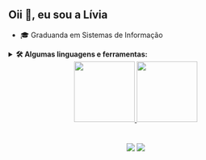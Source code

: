 ## Oii 👋, eu sou a Lívia

- 🎓 Graduanda em Sistemas de Informação

<details>
  <summary><b>🛠️ Algumas linguagens e ferramentas:</b></summary>
  <br/>
  <div style="display: inline_block">
    <img align="center" alt="Html" height="30" width="40" src="https://cdn.jsdelivr.net/gh/devicons/devicon/icons/html5/html5-plain.svg"/>
    <img align="center" alt="Css" height="30" width="40" src="https://cdn.jsdelivr.net/gh/devicons/devicon/icons/css3/css3-plain.svg"/>
    <img align="center" alt="Js" height="30" width="40" src="https://cdn.jsdelivr.net/gh/devicons/devicon/icons/javascript/javascript-original.svg"/>
    <img align="center" alt="Node" height="30" width="40" src="https://cdn.jsdelivr.net/gh/devicons/devicon/icons/nodejs/nodejs-plain.svg"/>
    <img align="center" alt="Jquery" height="30" width="40" src="https://cdn.jsdelivr.net/gh/devicons/devicon/icons/jquery/jquery-plain.svg"/>
    <img align="center" alt="Php" height="30" width="40" src="https://cdn.jsdelivr.net/gh/devicons/devicon/icons/php/php-plain.svg"/>
    <img align="center" alt="Git" height="30" width="40" src="https://cdn.jsdelivr.net/gh/devicons/devicon/icons/git/git-plain.svg"/>
    <img align="center" alt="VsCode" height="30" width="40" src="https://cdn.jsdelivr.net/gh/devicons/devicon/icons/vscode/vscode-original.svg"/>
  </div>
</details>
  
<div align="center">
  <a href="https://github.com/livalves">
  <img height="120em" src="https://github-readme-stats.vercel.app/api?username=livalves&show_icons=true&theme=radical&include_all_commits=true&count_private=true&hide=stars,issues"/>
  <img height="120em" src="https://github-readme-stats.vercel.app/api/top-langs/?username=livalves&layout=compact&langs_count=7&theme=radical"/>
</div>

#
  
<div align="center"> 
  <a href = "mailto:liviamabelle@gmail.com"><img src="https://img.shields.io/badge/-Gmail-%23333?style=for-the-badge&logo=gmail&logoColor=white" target="_blank"></a>
  <a href="https://www.linkedin.com/in/livia--alves" target="_blank"><img src="https://img.shields.io/badge/LinkedIn-0077B5?style=for-the-badge&logo=linkedin&logoColor=white" target="_blank"></a> 
</div>
  
  

